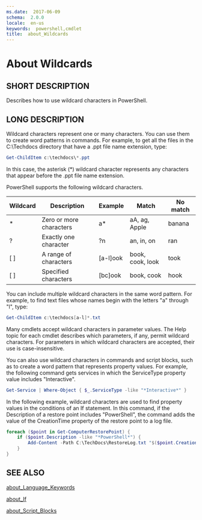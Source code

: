 ```yaml
---
ms.date:  2017-06-09
schema:  2.0.0
locale:  en-us
keywords:  powershell,cmdlet
title:  about_Wildcards
---
```


# About Wildcards

## SHORT DESCRIPTION

Describes how to use wildcard characters in PowerShell.

## LONG DESCRIPTION

Wildcard characters represent one or many characters. You can use them to
create word patterns in commands. For example, to get all the files in the
C:\\Techdocs directory that have a .ppt file name extension, type:

```powershell
Get-ChildItem c:\techdocs\*.ppt
```

In this case, the asterisk (*) wildcard character represents any characters
that appear before the .ppt file name extension.

PowerShell supports the following wildcard characters.

| Wildcard | Description             | Example  | Match            | No match |
| -------- | ----------------------- | -------- | ---------------- | -------- |
| *        | Zero or more characters | a*       | aA, ag, Apple    | banana   |
| ?        | Exactly one character   | ?n       | an, in, on       | ran      |
| [ ]      | A range of characters   | [a-l]ook | book, cook, look | took     |
| [ ]      | Specified characters    | [bc]ook  | book, cook       | hook     |

You can include multiple wildcard characters in the same word pattern.
For example, to find text files whose names begin with the letters "a"
through "l", type:

```powershell
Get-ChildItem c:\techdocs[a-l]*.txt
```

Many cmdlets accept wildcard characters in parameter values. The
Help topic for each cmdlet describes which parameters, if any, permit
wildcard characters. For parameters in which wildcard characters are
accepted, their use is case-insensitive.

You can also use wildcard characters in commands and script blocks, such as
to create a word pattern that represents property values. For example, the
following command gets services in which the ServiceType property value
includes "Interactive".

```powershell
Get-Service | Where-Object { $_.ServiceType -like "*Interactive*" }
```

In the following example, wildcard characters are used to find property
values in the conditions of an If statement. In this command, if the
Description of a restore point includes "PowerShell", the command adds the
value of the CreationTime property of the restore point to a log file.

```powershell
foreach ($point in Get-ComputerRestorePoint) {
	if ($point.Description -like "*PowerShell*") {
		Add-Content -Path C:\TechDocs\RestoreLog.txt "$($point.CreationTime)"
	}
}
```

## SEE ALSO

[about_Language_Keywords](about_Language_Keywords.md)

[about_If](about_If.md)

[about_Script_Blocks](about_Script_Blocks.md)
